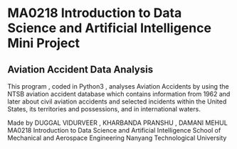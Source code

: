 # MA0218 Introduction to Data Science and Artificial Intelligence Mini Project
## Aviation Accident Data Analysis
 This program , coded in Python3 , analyses Aviation Accidents by using the  NTSB aviation accident database which  contains information from 1962 and later about civil aviation accidents and selected incidents within the United States, its territories and possessions, and in international waters.
 
 Made by DUGGAL VIDURVEER , KHARBANDA PRANSHU , DAMANI MEHUL 
 MA0218 Introduction to Data Science and Artificial Intelligence 
 School of Mechanical and Aerospace Engineering 
 Nanyang Technological University

